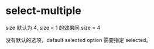 # select-multiple

size 默认为 4, size < 1 的效果同 size = 4

没有默认的选项，default selected option 需要指定 selected。


